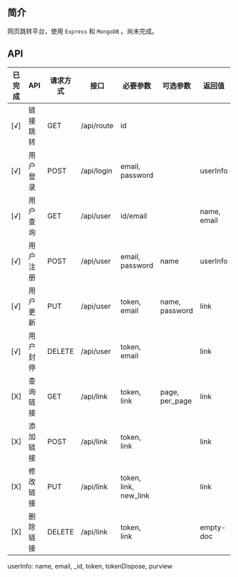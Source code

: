 
## 简介
网页跳转平台，使用 `Express` 和 `MongoDB` 。尚未完成。

## API
|已完成|API|请求方式|接口|必要参数|可选参数|返回值|所需权限|
|------|---|-------|----|-------|-------|------|------|
|[√]|链接跳转|GET|/api/route|id|||guest+|
|[√]|用户登录|POST|/api/login|email, password||userInfo|guest|
|[√]|用户查询|GET|/api/user|id/email||name, email|guest+|
|[√]|用户注册|POST|/api/user|email, password|name|userInfo|guest|
|[√]|用户更新|PUT|/api/user|token, email|name, password|link|owner+|
|[√]|用户封停|DELETE|/api/user|token, email||link|admin|
|[X]|查询链接|GET|/api/link|token, link|page, per_page|link|owner+|
|[X]|添加链接|POST|/api/link|token, link||link|user+|
|[X]|修改链接|PUT|/api/link|token, link, new_link||link|owner+|
|[X]|删除链接|DELETE|/api/link|token, link||empty-doc|owner+|

userInfo: name, email, _id, token, tokenDispose, purview